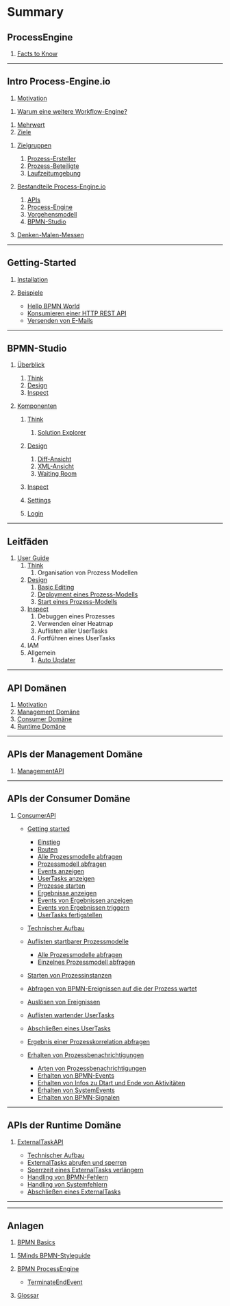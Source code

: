 # Summary

## ProcessEngine

<!-- Warum will man unsere PE benutzen?! -->
1. [Facts to Know](00_facts-to-know/README.md)

---

## Intro Process-Engine.io

1. [Motivation](01_introduction/README.md)
<!-- Alles, was wir am 10.10 vorgestellt haben in dem Abschnitt -->
   1. [Warum eine weitere Workflow-Engine?](01_introduction/README.md#Warum)
<!-- Reduzierung der Translationskosten -->
   1. [Mehrwert](01_introduction/README.md#Mehrwert)
   1. [Ziele](01_introduction/README.md#Ziele)
<!-- Projektspezifische VS unsere PE -->
<!-- 1. [Unterschiede](01_introduction/README.md#Unterschiede) -->
<!-- Wen sprechen wir an? -->
1. [Zielgruppen](01_introduction/README.md#Zielpersonen)
   <!-- TODO: Links korrekt setzen -->
   1. [Prozess-Ersteller](01_introduction/README.md#Prozess-Ersteller)
   1. [Prozess-Beteiligte](01_introduction/README.md#Prozess-Beteligte)
   1. [Laufzeitumgebung](01_introduction/README.md#Laufzeitumgebung)

1. [Bestandteile Process-Engine.io](README.md#process-engine)

   1. [APIs](01_introduction/README.md#apis)
   1. [Process-Engine](01_introduction/README.md#??)
   1. [Vorgehensmodell](01_introduction/README.md#??)
   1. [BPMN-Studio](01_introduction/README.md#bpmn-studio)

1. [Denken-Malen-Messen](think-design-inspect/README.md)

   <!-- 1. [Developer](README.md) -->
   <!-- 1. [Operator](README.md) -->
   <!-- 1. [Boss](README.md) -->

---

## Getting-Started

1. [Installation](02_getting_started/README.md)
1. [Beispiele](02_getting_started/examples/README.md)

   * [Hello BPMN World](02_getting_started/examples/hello-bpmn-world.md)
   * [Konsumieren einer HTTP REST API](02_getting_started/examples/http-rest-api.md)
   * [Versenden von E-Mails](02_getting_started/examples/sending-emails.md)

---

## BPMN-Studio

1. [Überblick](03_bpmn-studio/ueberblick.md)

   1. [Think](think-design-inspect/README.md)
   1. [Design](think-design-inspect/README.md)
   1. [Inspect](think-design-inspect/README.md)

1. [Komponenten](03_bpmn-studio/components/README.md)

   1. [Think](03_bpmn-studio/components/plan-view/plan-view.md)
      1. [Solution Explorer](03_bpmn-studio/components/solution-explorer/solution-explorer.md)

   1. [Design](03_bpmn-studio/components/design-view/design-view.md)

      1. [Diff-Ansicht](03_bpmn-studio/components/diff-view/diff-view.md)
      1. [XML-Ansicht](03_bpmn-studio/components/xml-view/xml-view.md)
      1. [Waiting Room](03_bpmn-studio/components/waiting-room/waiting-room.md)

   1. [Inspect](03_bpmn-studio/components/dashboard/dashboard.md)

   1. [Settings](03_bpmn-studio/components/settings/settings.md)
   1. [Login](03_bpmn-studio/components/login/login.md)

---

## Leitfäden

1. [User Guide](04_guidelines/README.md)
   1. [Think](04_guidelines/think/think.md)
      1. Organisation von Prozess Modellen
   1. [Design](04_guidelines/design/design.md)
      1. [Basic Editing](04_guidelines/basic-editing/basic-editing.md)
      1. [Deployment eines Prozess-Modells](04_guidelines/deploy/deploy.md)
      1. [Start eines Prozess-Modells](04_guidelines/start/start.md)
   1. [Inspect](04_guidelines/inspect/inspect.md)
      1. Debuggen eines Prozesses
      1. Verwenden einer Heatmap
      1. Auflisten aller UserTasks
      1. Fortführen eines UserTasks
   1. IAM
   1. Allgemein
      1. [Auto Updater](03_bpmn-studio/auto-updater.md)

---

## API Domänen

1. [Motivation](05_api_domains/README.md)
1. [Management Domäne](05_api_domains/README.md)
1. [Consumer Domäne](05_api_domains/README.md)
1. [Runtime Domäne](05_api_domains/README.md)

---

## APIs der Management Domäne

1. [ManagementAPI](api/management-api.md)

---

## APIs der Consumer Domäne

1. [ConsumerAPI](api/consumer_api/README.md)

   * [Getting started](api/consumer_api/tasks/getting-started.md)

      * [Einstieg](api/consumer_api/tasks/getting-started.md#einstieg)
      * [Routen](api/consumer_api/tasks/getting-started.md#routen)
      * [Alle Prozessmodelle abfragen](api/consumer_api/tasks/getting-started.md#alle-prozessmodelle-abfragen)
      * [Prozessmodell abfragen](api/consumer_api/tasks/getting-started.md#prozessmodell-abfragen)
      * [Events anzeigen](api/consumer_api/tasks/getting-started.md#events-anzeigen)
      * [UserTasks anzeigen](api/consumer_api/tasks/getting-started.md#usertasks-anzeigen)
      * [Prozesse starten](api/consumer_api/tasks/getting-started.md#prozesse-starten)
      * [Ergebnisse anzeigen](api/consumer_api/tasks/getting-started.md#ergebnisse-anzeigen)
      * [Events von Ergebnissen anzeigen](api/consumer_api/tasks/getting-started.md#events-von-ergebnissen-anzeigen)
      * [Events von Ergebnissen triggern](api/consumer_api/tasks/getting-started.md#events-von-ergebnissen-triggern)
      * [UserTasks fertigstellen](api/consumer_api/tasks/getting-started.md#usertasks-fertigstellen)

   * [Technischer Aufbau](api/consumer_api/technical-specifications.md)
   * [Auflisten startbarer Prozessmodelle](api/consumer_api/tasks/list-startable-process-models.md)

      * [Alle Prozessmodelle abfragen](api/consumer_api/tasks/list-startable-process-models.md#alle-prozessmodelle-abfragen)
      * [Einzelnes Prozessmodell abfragen](api/consumer_api/tasks/list-startable-process-models.md#einzelnes-prozessmodell-abfragen)

   * [Starten von Prozessinstanzen](api/consumer_api/tasks/start-process-instance.md)
   * [Abfragen von BPMN-Ereignissen auf die der Prozess wartet](api/consumer_api/tasks/list-triggerable-events.md)
   * [Auslösen von Ereignissen](api/consumer_api/tasks/trigger-event.md)
   * [Auflisten wartender UserTasks](api/consumer_api/tasks/list-waiting-usertasks.md)
   * [Abschließen eines UserTasks](api/consumer_api/tasks/finish-user-task.md)
   * [Ergebnis einer Prozesskorrelation abfragen](api/consumer_api/tasks/get-correlation-result.md)
   * [Erhalten von Prozessbenachrichtigungen](api/consumer_api/tasks/receive-process-notifiations.md)

      * [Arten von Prozessbenachrichtigungen](api/consumer_api/tasks/receive-process-notifiations.md#arten-von-prozessbenachrichtigungen)
      * [Erhalten von BPMN-Events](api/consumer_api/tasks/receive-process-notifiations.md#erhalten-von-bpmn-events)
      * [Erhalten von Infos zu Dtart und Ende von Aktivitäten](api/consumer_api/tasks/receive-process-notifiations.md#erhalten-von-infos-zu-start-und-ende-von-aktivitäten)
      * [Erhalten von SystemEvents](api/consumer_api/tasks/receive-process-notifiations.md#erhalten-von-system-events)
      * [Erhalten von BPMN-Signalen](api/consumer_api/tasks/receive-process-notifiations.md#erhalten-von-bpmn-signalen)

---

## APIs der Runtime Domäne

1. [ExternalTaskAPI](api/external_task_api/README.md)

   * [Technischer Aufbau](api/external_task_api/technical-specifications.md)
   * [ExternalTasks abrufen und sperren](api/external_task_api/tasks/fetch-and-lock.md)
   * [Sperrzeit eines ExternalTasks verlängern](api/external_task_api/tasks/extend-lock.md)
   * [Handling von BPMN-Fehlern](api/external_task_api/tasks/handle-bpmn-errors.md)
   * [Handling von Systemfehlern](api/external_task_api/tasks/handle-system-errors.md)
   * [Abschließen eines ExternalTasks](api/external_task_api/tasks/finish-external-task.md)

---

<!-- TODO: Check if the whole section can be removed -->
<!-- ## ProcessEngine -->

<!-- 1. [TypeScript](processengine/typescript/README.md) -->

<!--    1. [Setup](processengine/typescript/setup/README.md) -->

<!--       * [Konfiguration](processengine/typescript/setup/konfiguration.md) -->

<!--    1. [Konzepte](processengine/typescript/konzepte/README.md) -->

<!--       * [Konfiguration](processengine/typescript/konzepte/configuration.md) -->

<!--    1. [Architektur](processengine/typescript/architektur/README.md) -->

<!--       * [Dependency Injection](processengine/typescript/architektur/dependendy-injection.md) -->
<!--       * [Discovery](processengine/typescript/architektur/discovery.md) -->
<!--       * [Struktur](processengine/typescript/architektur/structure.md) -->
<!--       * [Adapter](processengine/typescript/architektur/adapters.md) -->
<!--       * [Bridges](processengine/typescript/architektur/bridges.md) -->
<!--       * [Contracts](processengine/typescript/architektur/contracts.md) -->
<!--       * [Extensions](processengine/typescript/architektur/extensions.md) -->

<!--    1. [ConsumerAPI](processengine/typescript/consumer_api/README.md) -->

<!--       * [Setup](processengine/typescript/consumer_api/setup/README.md) -->

<!--          * [Einrichtung mit integrierter ProcessEngine](processengine/typescript/consumer_api/setup/setup-internal-process-engine.md) -->
<!--          * [Einrichtung mit externer ProcessEngine](processengine/typescript/consumer_api/setup/setup-external-process-engine.md) -->
<!--          * [Konfigurieren des ConsumerApiClients](processengine/typescript/consumer_api/setup/setup-consumer-api-client.md) -->

<!--       * [Hands-On](processengine/typescript/consumer_api/hands_on/README.md) -->
<!--       * [Aufgaben](processengine/typescript/consumer_api/tasks/README.md) -->

<!--          * [Abfragen startbarer Prozessmodelle](processengine/typescript/consumer_api/tasks/list-startable-process-models.md) -->

<!--             * [Alle Prozessmodelle abfragen](processengine/typescript/consumer_api/tasks/list-startable-process-models.md#alle-prozessmodelle-abfragen) -->
<!--             * [Einzelnes Prozessmodell abfragen](processengine/typescript/consumer_api/tasks/list-startable-process-models.md#einzelnes-prozessmodell-abfragen) -->

<!--          * [Starten von Prozessinstanzen](processengine/typescript/consumer_api/tasks/start-process-instance.md) -->
<!--          * [Auflisten wartender UserTasks](processengine/typescript/consumer_api/tasks/list-waiting-usertasks.md) -->
<!--          * [Abschließen eines UserTasks](processengine/typescript/consumer_api/tasks/finish-user-task.md) -->
<!--          * [Ergebnis einer Prozesskorrelation abfragen](processengine/typescript/consumer_api/tasks/get-correlation-result.md) -->

<!--       * [Public API](processengine/typescript/consumer_api/public_api.md) -->

<!--          * [IConsumerApiService](processengine/typescript/consumer_api/public_api.md#iconsumerapiservice) -->
<!--          * [ConsumerContext](processengine/typescript/consumer_api/public_api.md#consumercontext) -->
<!--          * [ProcessModelList](processengine/typescript/consumer_api/public_api.md#processmodellist) -->
<!--          * [ProcessModel](processengine/typescript/consumer_api/public_api.md#processmodel) -->
<!--          * [Event](processengine/typescript/consumer_api/public_api.md#event) -->
<!--          * [StartCallbackType](processengine/typescript/consumer_api/public_api.md#startcallbacktype) -->
<!--          * [ProcessStartRequestPayload](processengine/typescript/consumer_api/public_api.md#processstartrequestpayload) -->
<!--          * [ProcessStartResponsePayload](processengine/typescript/consumer_api/public_api.md#processstartresponsepayload) -->
<!--          * [UserTasks](processengine/typescript/consumer_api/public_api.md#usertasks) -->
<!--          * [UserTaskList](processengine/typescript/consumer_api/public_api.md#usertasklist) -->
<!--          * [UserTask](processengine/typescript/consumer_api/public_api.md#usertask) -->
<!--          * [UserTaskConfig](processengine/typescript/consumer_api/public_api.md#usertaskconfig) -->
<!--          * [UserTaskResult](processengine/typescript/consumer_api/public_api.md#usertaskresult) -->

<!-- TODO: Check why this is here! -->
   <!-- 1. [Management API](processengine/typescript/management_api/README.md) -->

---

## Anlagen

1. [BPMN Basics](bpmn-standard/bpmn-basics/README.md)
<!-- Move this to 5Minds -->
1. [5Minds BPMN-Styleguide](bpmn-standard/styleguide.md)
1. [BPMN ProcessEngine](bpmn-standard/bpmn-process-engine/README.md)

    * [TerminateEndEvent](bpmn-standard/bpmn-process-engine/terminate-end-event.md)

1. [Glossar](GLOSSARY.md)

